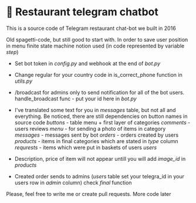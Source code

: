 # 🍖 Restaurant telegram chatbot

This is a source code of Telegram restaurant chat-bot we built in 2016

Old spagetti-code, but still good to start with. In order to save user position in menu finite state machine notion used (in code represented by variable _step_)  


- Set bot token in *config.py* and webhook at the end of *bot.py*

- Change regular for your country code in is_correct_phone function in *utils.py*

- /broadcast for admins only to send notification for all of the bot users. handle_broadcast func - put your id here in *bot.py*

- I've translated some text for you in _messages_ table, but not all and everything. Be noticed, there are still dependencies on button names in source code
_buttons_ - table menu + first layer of categories
_comments_ - users reviews
_menu_ - for sending a photo of items in category
_messages_ - messages sent by bot
_orders_ - orders created by users
_products_ - items in final categories which are stated in _type_ column
_requrests_ - items which were put in baskets of users
_users_

- Description, price of item will not appear untill you will add _image_id_ in *products*

- Created order sends to admins (_users_ table set your telegra_id in your users row in _admin_ column) check _final_ function

Please, feel free to write me or create pull requests. More code later